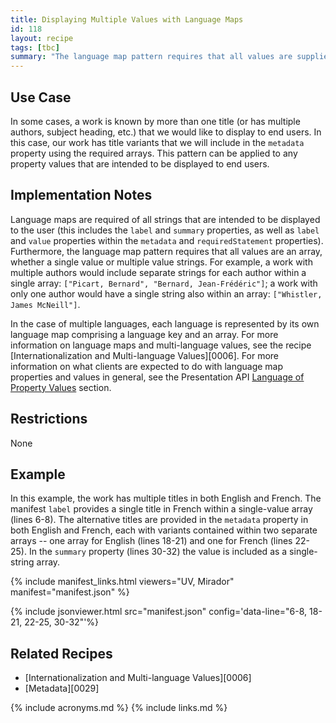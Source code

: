 ```yaml
---
title: Displaying Multiple Values with Language Maps
id: 118
layout: recipe
tags: [tbc]
summary: "The language map pattern requires that all values are supplied as an array, whether a single value string or a string of multiple values."
---
```


## Use Case

In some cases, a work is known by more than one title (or has multiple authors, subject heading, etc.) that we would like to display to end users. In this case, our work has title variants that we will include in the `metadata` property using the required arrays. This pattern can be applied to any property values that are intended to be displayed to end users.

## Implementation Notes

Language maps are required of all strings that are intended to be displayed to the user (this includes the `label` and `summary` properties, as well as `label` and `value` properties within the `metadata` and `requiredStatement` properties). Furthermore, the language map pattern requires that all values are an array, whether a single value or multiple value strings. For example, a work with multiple authors would include separate strings for each author within a single array: `["Picart, Bernard", "Bernard, Jean-Frédéric"]`; a work with only one author would have a single string also within an array: `["Whistler, James McNeill"]`.

In the case of multiple languages, each language is represented by its own language map comprising a language key and an array. For more information on language maps and multi-language values, see the recipe [Internationalization and Multi-language Values][0006]. For more information on what clients are expected to do with language map properties and values in general, see the Presentation API [Language of Property Values](https://iiif.io/api/presentation/3.0/#44-language-of-property-values) section.

## Restrictions

None

## Example

In this example, the work has multiple titles in both English and French. The manifest `label` provides a single title in French within a single-value array (lines 6-8). The alternative titles are provided in the `metadata` property in both English and French, each with variants contained within two separate arrays -- one array for English (lines 18-21) and one for French (lines 22-25). In the `summary` property (lines 30-32) the value is included as a single-string array.

{% include manifest_links.html viewers="UV, Mirador" manifest="manifest.json" %}

{% include jsonviewer.html src="manifest.json" config='data-line="6-8, 18-21, 22-25, 30-32"'%}

## Related Recipes

* [Internationalization and Multi-language Values][0006]
* [Metadata][0029]

{% include acronyms.md %}
{% include links.md %}
